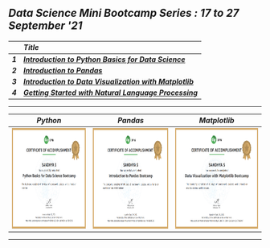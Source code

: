 ## _Data Science Mini Bootcamp Series : 17 to 27 September '21_
||_Title_|
|:--:|:--|
|_**1**_|_**[Introduction to Python Basics for Data Science](FILES/%231%20Python%20Basics)**_|
|_**2**_|_**[Introduction to Pandas](FILES/%232%20Pandas)**_|
|_**3**_|_**[Introduction to Data Visualization with Matplotlib](FILES/%233%20Data%20Visualization)**_|
|_**4**_|_**[Getting Started with Natural Language Processing](FILES/%234%20Natural%20Language%20Processing)**_|
---
| _Python_ | _Pandas_ | _Matplotlib_ |
| :------: | :------: | :----------: |
|<img src="FILES/Certificates/python.png" width="600px" height="200px">|<img src="FILES/Certificates/pandas.png" width="600px" height="200px">|<img src="FILES/Certificates/matplotlib.png" width="600px" height="200px">|
---
